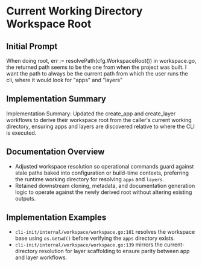 # Current Working Directory Workspace Root

## Initial Prompt
When doing root, err := resolvePath(cfg.WorkspaceRoot()) in workspace.go, the returned path seems to be the one from when the project was built. I want the path to always be the current path from which the user runs the cli, where it would look for "apps" and "layers"

## Implementation Summary
Implementation Summary: Updated the create_app and create_layer workflows to derive their workspace root from the caller's current working directory, ensuring apps and layers are discovered relative to where the CLI is executed.

## Documentation Overview
- Adjusted workspace resolution so operational commands guard against stale paths baked into configuration or build-time contexts, preferring the runtime working directory for resolving `apps` and `layers`.
- Retained downstream cloning, metadata, and documentation generation logic to operate against the newly derived root without altering existing outputs.

## Implementation Examples
- `cli-init/internal/workspace/workspace.go:101` resolves the workspace base using `os.Getwd()` before verifying the `apps` directory exists.
- `cli-init/internal/workspace/workspace.go:139` mirrors the current-directory resolution for layer scaffolding to ensure parity between app and layer workflows.
